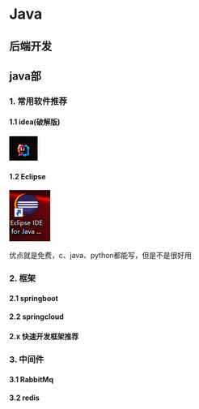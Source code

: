 # Java

## 后端开发

## java部

### 1. 常用软件推荐

#### 1.1 idea(破解版)

![](https://raw.githubusercontent.com/lsewcx/markdown/main/img/202309281241959.png)

#### 1.2 Eclipse

![](https://raw.githubusercontent.com/lsewcx/markdown/main/img/202309281241967.png)

优点就是免费，c、java、python都能写，但是不是很好用

### 2. 框架

#### 2.1 springboot

#### 2.2 springcloud

#### 2.x 快速开发框架推荐

### 3. 中间件

#### 3.1 RabbitMq

#### 3.2 redis
